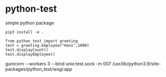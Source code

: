 # python-test
simple python package

```
pip3 install -e .
```
```
from python_test import greeting
test = greeting.Employee("Hans",1000)
test.displayCount()
test.displayEmployee()
```

gunicorn --workers 3 --bind unix:test.sock -m 007 /usr/lib/python3.9/site-packages/python_test/wsgi:app

